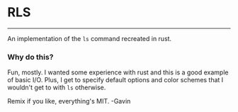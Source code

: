# RLS
---

An implementation of the `ls` command recreated in rust.

### Why do this?

Fun, mostly. I wanted some experience with rust and this is a good example of basic I/O.
Plus, I get to specify default options and color schemes that I wouldn't get to with `ls` otherwise. 

Remix if you like, everything's MIT.
-Gavin
